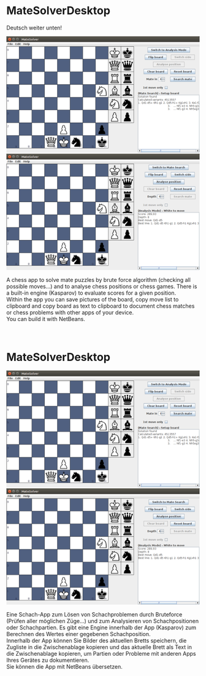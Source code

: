 <h1>MateSolverDesktop</h1>
Deutsch weiter unten!<br>
<p>
<img src="Screenshot 2018-12-12 12-00-00.png"><br>
<img src="Screenshot 2018-12-12 12-00-01.png">
</p>
A chess app to solve mate puzzles by brute force algorithm (checking all possible moves...)
and to analyse chess positions or chess games. There is a built-in engine (Kasparov) to evaluate scores
for a given position.<br>
Within the app you can save pictures of the board, copy move list to clipboard and copy board as text
to clipboard to document chess matches or chess problems with other apps of your device.<br>
You can build it with NetBeans.<br>
<br>
<br>
<h1>MateSolverDesktop</h1>
<p>
<img src="Screenshot 2018-12-12 12-00-00.png"><br>
<img src="Screenshot 2018-12-12 12-00-01.png">
</p>
Eine Schach-App zum Lösen von Schachproblemen durch Bruteforce (Prüfen aller möglichen Züge...)
und zum Analysieren von Schachpositionen oder Schachpartien. Es gibt eine Engine innerhalb der App
(Kasparov) zum Berechnen des Wertes einer gegebenen Schachposition.<br>
Innerhalb der App können Sie Bilder des aktuellen Bretts speichern, die Zugliste in die Zwischenablage
kopieren und das aktuelle Brett als Text in die Zwischenablage kopieren, um Partien oder Probleme mit
anderen Apps Ihres Gerätes zu dokumentieren.<br>
Sie können die App mit NetBeans übersetzen.<br>

